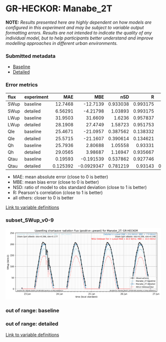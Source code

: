 # GR-HECKOR: Manabe_2T

**NOTE:** *Results presented here are highly dependent on how models are configured in this experiment and may be subject to variable output formatting errors. Results are not intended to indicate the quality of any individual model, but to help participants better understand and improve modelling approaches in different urban environments.*

### Submitted metadata

- [Baseline](Manabe_2T_GR-HECKOR_baseline_attrs.md)
- [Detailed](Manabe_2T_GR-HECKOR_detailed_attrs.md)

### Error metrics

| flux   | experiment   |       MAE |         MBE |      nSD |        R |        5th |      95th |      RMSE |    cRMSE |       AMBE |     1-nSD |        1-R |   nSkewness |   nKurtosis |   Overlap |
|:-------|:-------------|----------:|------------:|---------:|---------:|-----------:|----------:|----------:|---------:|-----------:|----------:|-----------:|------------:|------------:|----------:|
| SWup   | baseline     | 12.7468   | -12.7139    | 0.933038 | 0.993175 |  2.90909   | 18.7902   | 15.0493   | 0.131222 | 12.7139    | 0.0669623 | 0.00682469 |   0.210954  |   0.0617628 | 0.102309  |
| SWup   | detailed     |  6.56291  |  -4.21798   | 1.03893  | 0.993175 |  2.74743   |  0.639163 |  8.76896  | 0.125285 |  4.21798   | 0.0389308 | 0.00682469 |   0.210954  |   0.0617628 | 0.0974409 |
| LWup   | baseline     | 31.9503   |  31.6609    | 1.6236   | 0.957837 |  6.30869   | 93.672    | 44.7665   | 0.72511  | 31.6609    | 0.623595  | 0.0421626  |   0.906295  |   0.67913   | 0.126608  |
| LWup   | detailed     | 28.1908   |  27.4749    | 1.58723  | 0.951753 |  5.22019   | 85.6264   | 41.2743   | 0.705693 | 27.4749    | 0.587232  | 0.0482469  |   0.986649  |   0.747336  | 0.108956  |
| Qle    | baseline     | 25.4671   | -21.0957    | 0.387562 | 0.138332 |  3.32146   | 69.319    | 41.876    | 1.02126  | 21.0957    | 0.612438  | 0.861668   |   2.3003    |   5.99888   | 0.59625   |
| Qle    | detailed     | 25.5715   | -21.1607    | 0.390614 | 0.134621 |  3.31421   | 68.7303   | 41.9751   | 1.02343  | 21.1607    | 0.609386  | 0.865379   |   2.30171   |   6.04264   | 0.592382  |
| Qh     | baseline     | 25.7936   |   2.80688   | 1.05558  | 0.93331  |  0.202716  | 25.5397   | 40.2539   | 0.379318 |  2.80688   | 0.0555786 | 0.0666902  |   0.0176399 |   0.0733453 | 0.0846013 |
| Qh     | detailed     | 29.0565   |   3.98687   | 1.16947  | 0.935667 | 10.7761    | 51.9437   | 44.9898   | 0.423307 |  3.98687   | 0.169467  | 0.0643328  |   0.0157097 |   0.274585  | 0.14805   |
| Qtau   | baseline     |  0.19593  |  -0.191539  | 0.537862 | 0.927746 |  0.015597  |  0.569728 |  0.299888 | 0.53972  |  0.191539  | 0.462139  | 0.0722543  |   0.0475051 |   0.113669  | 0.19428   |
| Qtau   | detailed     |  0.125392 |  -0.0929347 | 0.781219 | 0.93143  |  0.0121404 |  0.288737 |  0.192274 | 0.393702 |  0.0929347 | 0.218782  | 0.0685701  |   0.0852005 |   0.209306  | 0.132952  |

 - MAE: mean absolute error (close to 0 is better)
 - MBE: mean bias error (close to 0 is better)
 - NSD: ratio of model to obs standard deviation (close to 1 is better)
 - R: Pearson's correlation (close to 1 is better)
 - all others: closer to 0 is better

[Link to variable definitions](../modelattrs/variable_definitions.md)

### <a name="subset_swup_v0-9"></a>subset_SWup_v0-9
[![Manabe_2T_GR-HECKOR_subset_SWup_v0-9.png](Manabe_2T_GR-HECKOR_subset_SWup_v0-9.png)](Manabe_2T_GR-HECKOR_subset_SWup_v0-9.png)

### out of range: baseline


### out of range: detailed



[Link to variable definitions](../modelattrs/variable_definitions.md)

